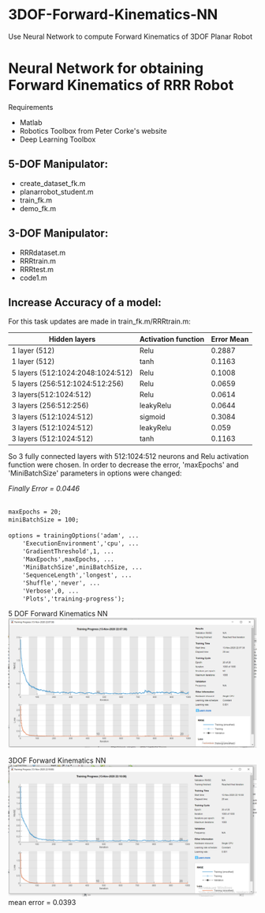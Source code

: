 # 3DOF-Forward-Kinematics-NN
Use Neural Network to compute Forward Kinematics of 3DOF Planar Robot

# Neural Network for obtaining Forward Kinematics of RRR Robot

Requirements
* Matlab
* Robotics Toolbox from Peter Corke's website
* Deep Learning Toolbox

## 5-DOF Manipulator:
* create_dataset_fk.m
* planarrobot_student.m
* train_fk.m
* demo_fk.m

##  3-DOF Manipulator:

* RRRdataset.m
* RRRtrain.m
* RRRtest.m
* code1.m



## Increase Accuracy of a model:

For this task updates are made in train_fk.m/RRRtrain.m:

| Hidden layers| Activation function | Error Mean |
| -------------| -------------       |------------|
| 1 layer (512) | Relu  | 0.2887 |
| 1 layer (512) | tanh | 0.1163 |
| 5 layers (512:1024:2048:1024:512)| Relu| 0.1008|
| 5 layers (256:512:1024:512:256)| Relu| 0.0659|
| 3 layers(512:1024:512)| Relu| 0.0614|
| 3 layers (256:512:256)| leakyRelu| 0.0644|
| 3 layers (512:1024:512)| sigmoid| 0.3084|
| 3 layers (512:1024:512)| leakyRelu | 0.059|
| 3 layers (512:1024:512)| tanh | 0.1163|

So 3 fully connected layers with 512:1024:512  neurons and Relu activation function were chosen.
In order to decrease the error, 'maxEpochs' and 'MiniBatchSize' parameters in options were changed:

*Finally Error = 0.0446*

```

maxEpochs = 20;
miniBatchSize = 100;

options = trainingOptions('adam', ...
    'ExecutionEnvironment','cpu', ...
    'GradientThreshold',1, ...
    'MaxEpochs',maxEpochs, ...
    'MiniBatchSize',miniBatchSize, ...
    'SequenceLength','longest', ...
    'Shuffle','never', ...
    'Verbose',0, ...
    'Plots','training-progress');
```
5 DOF  Forward Kinematics NN
![Image 1](final5DOF.PNG)

3DOF Forward Kinematics NN
![Image 1](final3DOF.PNG)
 mean error = 0.0393
